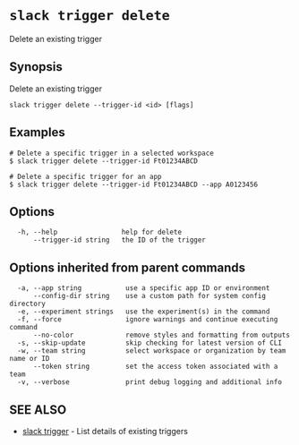 # `slack trigger delete`

Delete an existing trigger

## Synopsis

Delete an existing trigger

```
slack trigger delete --trigger-id <id> [flags]
```

## Examples

```
# Delete a specific trigger in a selected workspace
$ slack trigger delete --trigger-id Ft01234ABCD

# Delete a specific trigger for an app
$ slack trigger delete --trigger-id Ft01234ABCD --app A0123456
```

## Options

```
  -h, --help                help for delete
      --trigger-id string   the ID of the trigger
```

## Options inherited from parent commands

```
  -a, --app string           use a specific app ID or environment
      --config-dir string    use a custom path for system config directory
  -e, --experiment strings   use the experiment(s) in the command
  -f, --force                ignore warnings and continue executing command
      --no-color             remove styles and formatting from outputs
  -s, --skip-update          skip checking for latest version of CLI
  -w, --team string          select workspace or organization by team name or ID
      --token string         set the access token associated with a team
  -v, --verbose              print debug logging and additional info
```

## SEE ALSO

* [slack trigger](slack_trigger)	 - List details of existing triggers

